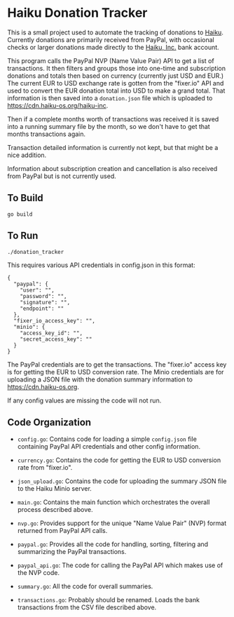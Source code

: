 Haiku Donation Tracker
======================

This is a small project used to automate the tracking of donations to [Haiku](https://www.haiku-os.org).
Currently donations are primarily received from PayPal, with occasional checks or larger donations
made directly to the [Haiku, Inc.](http://www.haiku-inc.org) bank account.

This program calls the PayPal NVP (Name Value Pair) API to get a list of transactions. It then
filters and groups those into one-time and subscription donations and totals then based on currency
(currently just USD and EUR.) The current EUR to USD exchange rate is gotten from the "fixer.io" API
and used to convert the EUR donation total into USD to make a grand total. That information is then
saved into a `donation.json` file which is uploaded to https://cdn.haiku-os.org/haiku-inc.

Then if a complete months worth of transactions was received it is saved into a running summary file
by the month, so we don't have to get that months transactions again.

Transaction detailed information is currently not kept, but that might be a nice addition.

Information about subscription creation and cancellation is also received from PayPal but is not
currently used.

## To Build

```
go build
```

## To Run

```
./donation_tracker
```

This requires various API credentials in config.json in this format:

```
{
  "paypal": {
    "user": "",
    "password": "",
    "signature": "",
    "endpoint": ""
  },
  "fixer_io_access_key": "",
  "minio": {
    "access_key_id": "",
    "secret_access_key": ""
  }
}
```

The PayPal credentials are to get the transactions. The "fixer.io" access key is
for getting the EUR to USD conversion rate. The Minio credentials are for uploading
a JSON file with the donation summary information to https://cdn.haiku-os.org.

If any config values are missing the code will not run.

## Code Organization

* `config.go`: Contains code for loading a simple `config.json` file containing PayPal API
credentials and other config information.

* `currency.go`: Contains the code for getting the EUR to USD conversion rate from "fixer.io".

* `json_upload.go`: Contains the code for uploading the summary JSON file to the Haiku Minio server.

* `main.go`: Contains the main function which orchestrates the overall process described above.

* `nvp.go`: Provides support for the unique "Name Value Pair" (NVP) format returned from PayPal API
calls.

* `paypal.go`: Provides all the code for handling, sorting, filtering and summarizing the PayPal
transactions.

* `paypal_api.go`: The code for calling the PayPal API which makes use of the NVP code.

* `summary.go`: All the code for overall summaries.

* `transactions.go`: Probably should be renamed. Loads the bank transactions from the CSV file described above.
